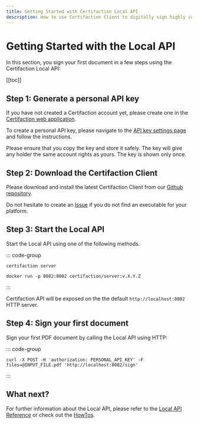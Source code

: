 ```yaml
---
title: Getting Started with Certifaction Local API
description: How to use Certifaction Client to digitally sign highly confidential documents
---
```


# Getting Started with the Local API

In this section, you sign your first document in a few steps
using the Certifaction Local API:

[[toc]]

## Step 1: Generate a personal API key

If you have not created a Certifaction account yet, please create one in the
[Certifaction web application](https://app.certifaction.io).

To create a personal API key, please navigate
to the [API key settings page](https://app.certifaction.io/settings/api-keys)
and follow the instructions.

Please ensure that you copy the key and
store it safely. The key will give any holder the same account rights
as yours. The key is shown only once.

## Step 2: Download the Certifaction Client

Please download and install the latest Certifaction Client from our [Github repository](https://github.com/certifaction/cli/releases/latest).

Do not hesitate to create an [Issue](https://github.com/certifaction/cli/issues) if you do
not find an executable for your platform.

## Step 3: Start the Local API

Start the Local API using one of the following methods.

::: code-group

```shell
certifaction server

```

```docker
docker run -p 8082:8082 certifaction/server:v.X.Y.Z

```

:::

Certifaction API will be exposed on the the default `http://localhost:8082` HTTP server.

## Step 4: Sign your first document

Sign your first PDF document by calling the Local API using HTTP:

::: code-group

```curl
curl -X POST -H 'authorization: PERSONAL_API_KEY' -F files=@INPUT_FILE.pdf 'http://localhost:8082/sign'

```

:::

## What next?

For further information about the Local API, please refer to the [Local API Reference](/references/api) or check out the [HowTos](/guides/howto-sign-documents).
